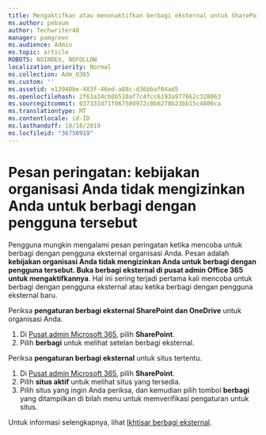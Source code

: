 ```yaml
---
title: Mengaktifkan atau menonaktifkan berbagi eksternal untuk SharePoint
ms.author: pebaum
author: Techwriter40
manager: pamgreen
ms.audience: Admin
ms.topic: article
ROBOTS: NOINDEX, NOFOLLOW
localization_priority: Normal
ms.collection: Adm_O365
ms.custom: ''
ms.assetid: e13940be-483f-46ed-a88c-d36bbaf04ad5
ms.openlocfilehash: 2f61a34cb0b510af7c4fcc6193a977662c328063
ms.sourcegitcommit: 037331d71f06750d972c0b6278b23bb15c4806ca
ms.translationtype: MT
ms.contentlocale: id-ID
ms.lasthandoff: 10/18/2019
ms.locfileid: "36750919"
---
```

# <a name="warning-message-your-organizations-policies-dont-allow-you-to-share-with-these-users"></a>Pesan peringatan: kebijakan organisasi Anda tidak mengizinkan Anda untuk berbagi dengan pengguna tersebut

Pengguna mungkin mengalami pesan peringatan ketika mencoba untuk berbagi dengan pengguna eksternal organisasi Anda. Pesan adalah **kebijakan organisasi Anda tidak mengizinkan Anda untuk berbagi dengan pengguna tersebut. Buka berbagi eksternal di pusat admin Office 365 untuk mengaktifkannya**. Hal ini sering terjadi pertama kali mencoba untuk berbagi dengan pengguna eksternal atau ketika berbagi dengan pengguna eksternal baru.

Periksa **pengaturan berbagi eksternal SharePoint dan OneDrive** untuk organisasi Anda.

1. Di [Pusat admin Microsoft 365](https://admin.microsoft.com/AdminPortal/Home#/homepage">https://admin.microsoft.com/), pilih **SharePoint**.
3. Pilih **berbagi** untuk melihat setelan berbagi eksternal.

Periksa **pengaturan berbagi eksternal** untuk situs tertentu.

1. Di [Pusat admin Microsoft 365](https://admin.microsoft.com/AdminPortal/Home#/homepage">https://admin.microsoft.com/), pilih **SharePoint**.
2. Pilih **situs aktif** untuk melihat situs yang tersedia.
3. Pilih situs yang ingin Anda periksa, dan kemudian pilih tombol **berbagi** yang ditampilkan di bilah menu untuk memverifikasi pengaturan untuk situs.

Untuk informasi selengkapnya, lihat [Ikhtisar berbagi eksternal](https://docs.microsoft.com/sharepoint/external-sharing-overview).